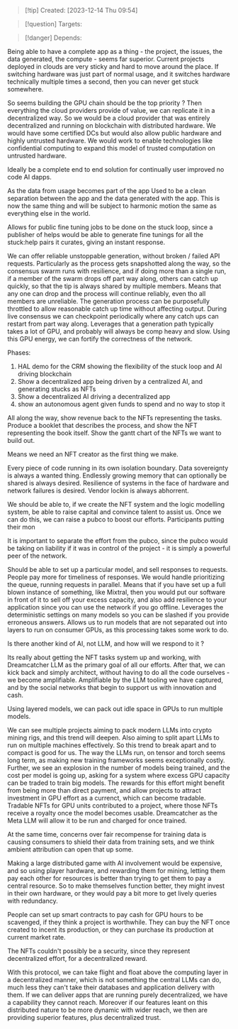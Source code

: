 
>[!tip] Created: [2023-12-14 Thu 09:54]

>[!question] Targets: 

>[!danger] Depends: 

Being able to have a complete app as a thing - the project, the issues, the data generated, the compute - seems far superior.  Current projects deployed in clouds are very sticky and hard to move around the place.  If switching hardware was just part of normal usage, and it switches hardware technically multiple times a second, then you can never get stuck somewhere.

So seems building the GPU chain should be the top priority ?
Then everything the cloud providers provide of value, we can replicate it in a decentralized way.
So we would be a cloud provider that was entirely decentralized and running on blockchain with distributed hardware.  We would have some certified DCs but would also allow public hardware and highly untrusted hardware.  We would work to enable technologies like confidential computing to expand this model of trusted computation on untrusted hardware.

Ideally be a complete end to end solution for continually user improved no code AI dapps.

As the data from usage becomes part of the app
Used to be a clean separation between the app and the data generated with the app.  This is now the same thing and will be subject to harmonic motion the same as everything else in the world.

Allows for public fine tuning jobs to be done on the stuck loop, since a publisher of helps would be able to generate fine tunings for all the stuck:help pairs it curates, giving an instant response.

We can offer reliable unstoppable generation, without broken / failed API requests.  Particularly as the process gets snapshotted along the way, so the consensus swarm runs with resilience, and if doing more than a single run, if a member of the swarm drops off part way along, others can catch up quickly, so that the tip is always shared by multiple members.  Means that any one can drop and the process will continue reliably, even tho all members are unreliable.  The generation process can be purposefully throttled to allow reasonable catch up time without affecting output.  During live consensus we can checkpoint periodically where any catch ups can restart from part way along.  Leverages that a generation path typically takes a lot of GPU, and probably will always be comp heavy and slow.  Using this GPU energy, we can fortify the correctness of the network.

Phases:
1. HAL demo for the CRM showing the flexibility of the stuck loop and AI driving blockchain
2. Show a decentralized app being driven by a centralized AI, and generating stucks as NFTs
3. Show a decentralized AI driving a decentralized app
4. show an autonomous agent given funds to spend and no way to stop it

All along the way, show revenue back to the NFTs representing the tasks.
Produce a booklet that describes the process, and show the NFT representing the book itself.
Show the gantt chart of the NFTs we want to build out.


Means we need an NFT creator as the first thing we make.

Every piece of code running in its own isolation boundary.
Data sovereignty is always a wanted thing.
Endlessly growing memory that can optionally be shared is always desired.
Resilience of systems in the face of hardware and network failures is desired.
Vendor lockin is always abhorrent.

We should be able to, if we create the NFT system and the logic modelling system, be able to raise capital and convince talent to assist us.  Once we can do this, we can raise a pubco to boost our efforts.  Participants putting their mon

It is important to separate the effort from the pubco, since the pubco would be taking on liability if it was in control of the project - it is simply a powerful peer of the network.

Should be able to set up a particular model, and sell responses to requests.  People pay more for timeliness of responses.  We would handle prioritizing the queue, running requests in parallel.  Means that if you have set up a full blown instance of something, like Mixtral, then you would put our software in front of it to sell off your excess capacity, and also add resilience to your application since you can use the network if you go offline.  Leverages the deterministic settings on many models so you can be slashed if you provide erroneous answers.  Allows us to run models that are not separated out into layers to run on consumer GPUs, as this processing takes some work to do.

Is there another kind of AI, not LLM, and how will we respond to it ?

Its really about getting the NFT tasks system up and working, with Dreamcatcher LLM as the primary goal of all our efforts.  After that, we can kick back and simply architect, without having to do all the code ourselves - we become amplifiable.  Amplifiable by the LLM tooling we have captured, and by the social networks that begin to support us with innovation and cash.

Using layered models, we can pack out idle space in GPUs to run multiple models.

We can see multiple projects aiming to pack modern LLMs into crypto mining rigs, and this trend will deepen.  Also aiming to split apart LLMs to run on multiple machines effectively.  So this trend to break apart and to compact is good for us.  The way the LLMs run, on tensor and torch seems long term, as making new training frameworks seems exceptionally costly.  Further, we see an explosion in the number of models being trained, and the cost per model is going up, asking for a system where excess GPU capacity can be traded to train big models.  The rewards for this effort might benefit from being more than direct payment, and allow projects to attract investment in GPU effort as a currenct, which can become tradable.  Tradable NFTs for GPU units contributed to a project, where those NFTs receive a royalty once the model becomes usable.  Dreamcatcher as the Meta LLM will allow it to be run and charged for once trained.

At the same time, concerns over fair recompense for training data is causing consumers to shield their data from training sets, and we think ambient attribution can open that up some.

Making a large distributed game with AI involvement would be expensive, and so using player hardware, and rewarding them for mining, letting them pay each other for resources is better than trying to get them to pay a central resource.  So to make themselves function better, they might invest in their own hardware, or they would pay a bit more to get lively queries with redundancy.

People can set up smart contracts to pay cash for GPU hours to be scavenged, if they think a project is worthwhile.  They can buy the NFT once created to incent its production, or they can purchase its production at current market rate.

The NFTs couldn't possibly be a security, since they represent decentralized effort, for a decentralized reward.

With this protocol, we can take flight and float above the computing layer in a decentralized manner, which is not something the central LLMs can do, much less they can't take their databases and application delivery with them.  If we can deliver apps that are running purely decentralized, we have a capability they cannot reach.  Moreover if our features leant on this distributed nature to be more dynamic with wider reach, we then are providing superior features, plus decentralized trust.